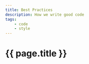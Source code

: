 ```yaml
---
title: Best Practices
description: How we write good code
tags:
    - code
    - style
---
```


# {{ page.title }}

